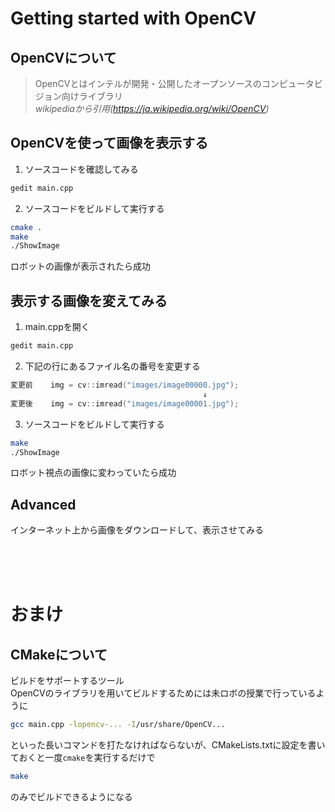 # Getting started with OpenCV

OpenCVについて
---
> OpenCVとはインテルが開発・公開したオープンソースのコンピュータビジョン向けライブラリ  
*wikipediaから引用(https://ja.wikipedia.org/wiki/OpenCV)*

OpenCVを使って画像を表示する
---
1. ソースコードを確認してみる

```bash
gedit main.cpp
```

2. ソースコードをビルドして実行する

```bash
cmake .
make
./ShowImage
```
ロボットの画像が表示されたら成功

表示する画像を変えてみる
---
1. main.cppを開く
```bash
gedit main.cpp
```
2. 下記の行にあるファイル名の番号を変更する
```c++
変更前    img = cv::imread("images/image00000.jpg");
                                           ↓
変更後    img = cv::imread("images/image00001.jpg");
```

3. ソースコードをビルドして実行する

```bash
make
./ShowImage
```
ロボット視点の画像に変わっていたら成功


Advanced
---
インターネット上から画像をダウンロードして、表示させてみる

<br>
<br>
<br>

# おまけ

CMakeについて
---
ビルドをサポートするツール  
OpenCVのライブラリを用いてビルドするためには未ロボの授業で行っているように
```bash
gcc main.cpp -lopencv-... -I/usr/share/OpenCV...
```
といった長いコマンドを打たなければならないが、CMakeLists.txtに設定を書いておくと一度`cmake`を実行するだけで
```bash
make
```
のみでビルドできるようになる
